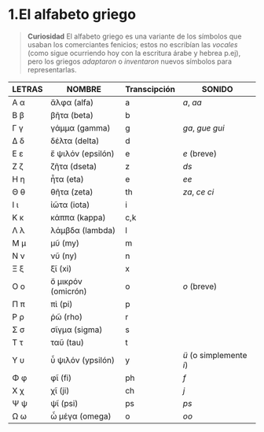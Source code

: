 # 1.El alfabeto griego

> **Curiosidad**
> El alfabeto griego es una variante de los símbolos que usaban los comerciantes fenicios; estos no escribían las *vocales* (como sigue ocurriendo hoy con la escritura árabe y hebrea p.ej), pero los griegos *adaptaron* o *inventaron* nuevos símbolos para representarlas.

| LETRAS    | NOMBRE    | Transcipción  | SONIDO    |
|-----------|-----------|---------------|-----------|
| Α α   | ἄλφα (alfa)   | a | *a*, *aa* |
| Β β   | βῆτα (beta)   | b |    |
| Γ γ   | γάμμα (gamma) | g | *ga*, *gue* *gui* |
| Δ δ   | δέλτα (delta) | d |   |
| Ε ε   | ἔ ψιλόν (epsilón) | e | *e* (breve) |
| Ζ ζ   | ζῆτα (dseta)  | z | *ds* |
| Η η   | ἦτα (eta) | e | *ee* |
| Θ θ   | θῆτα (zeta)   | th    | *za*, *ce* *ci* |
| Ι ι   | ἰῶτα (iota)   | i |   |
| Κ κ   | κάππα (kappa) | c,k | |
| Λ λ   | λάμβδα (lambda)   | l |   |
| Μ μ   | μῦ (my)   | m |   |
| Ν ν   | νῦ (ny)   | n |   |
| Ξ ξ   | ξῖ (xi)   | x |   |
| Ο ο   | ὄ μικρόν (omicrón)    | o | *o* (breve)   |
| Π π   | πὶ (pi)   | p |   |
| Ρ ρ   | ῥῶ (rho)  | r |   |
| Σ σ   | σῖγμα (sigma) | s |   |
| Τ τ   | ταῦ (tau) | t |   |
| Υ υ   | ὖ ψιλόν (ypsilón) | y | *ü* (o simplemente *i*)   |
| Φ φ   | φῖ (fi)   | ph    | *f*   |
| Χ χ   | χῖ (ji)   | ch    | *j*   |
| Ψ ψ   | ψῖ (psi)  | ps    | *ps*  |
| Ω ω   | ὦ μέγα (omega)    | o | *oo*  |
